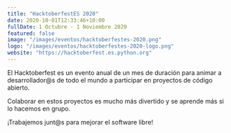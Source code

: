 ```yaml
---
title: "HacktoberfestES 2020"
date: 2020-10-01T12:33:46+10:00
fullDate: 1 Octubre - 1 Noviembre 2020
featured: false
image: "/images/eventos/hacktoberfestes-2020.png"
logo: "/images/eventos/hacktoberfestes-2020-logo.png"
website: "https://hacktoberfest.es.python.org"
---
```


El Hacktoberfest es un evento anual de un mes de duración para animar a desarrollador@s de todo el mundo a participar en proyectos de código abierto.

Colaborar en estos proyectos es mucho más divertido y se aprende más si lo hacemos en grupo.

¡Trabajemos junt@s para mejorar el software libre!
